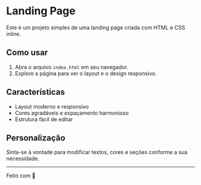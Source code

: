 # Landing Page

Este é um projeto simples de uma landing page criada com HTML e CSS inline.

## Como usar

1. Abra o arquivo `index.html` em seu navegador.
2. Explore a página para ver o layout e o design responsivo.

## Características

- Layout moderno e responsivo
- Cores agradáveis e espaçamento harmonioso
- Estrutura fácil de editar

## Personalização

Sinta-se à vontade para modificar textos, cores e seções conforme a sua necessidade.

---

Feito com 💚